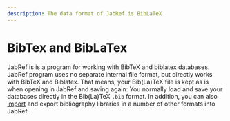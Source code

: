 ```yaml
---
description: The data format of JabRef is BibLaTeX
---
```


# BibTex and BibLaTex

JabRef is is a program for working with BibTeX and biblatex databases. JabRef program uses no separate internal file format, but directly works with BibTeX and Biblatex. That means, your Bib\(La\)TeX file is kept as is when opening in JabRef and saving again: You normally load and save your databases directly in the Bib\(La\)TeX `.bib` format. In addition, you can also [import](../collect/) and export bibliography libraries in a number of other formats into JabRef.

